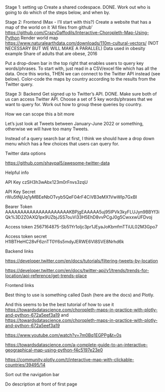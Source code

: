 Stage 1: setting up
Create a shared codespace. DONE.
Work out who is going to do which of the steps below, and when by. 

Stage 2: Frontend (Max - I’ll start with this?)
Create a website that has a map of the world on it
‘All files from github’ ​​https://github.com/CrazyDaffodils/Interactive-Choropleth-Map-Using-Python 
Render world map https://www.naturalearthdata.com/downloads/110m-cultural-vectors/
(NOT NECESSARY BUT WE WILL MAKE A PARALLEL) Data used in obesity example Share of adults that are obese, 2016




 
Put a drop-down bar in the top right that enables users to query key words/phrases. 
To start with, just read in a CSV/excel file which has all the data. Once this works, THEN we can connect to the Twitter API instead (see below). 
Color-code the maps by country according to the results from the Twitter query. 

Stage 3: Backend
Get signed up to Twitter’s API. DONE. 
Make sure both of us can access Twitter API. 
Choose a set of 5 key words/phrases that we want to query for. 
Work out how to group these queries by country. 

How we can scope this a bit more

Let’s just look at Tweets between January-June 2022 or something, otherwise we will have too many Tweets. 

Instead of a query search bar at first, I think we should have a drop down menu which has a few choices that users can query for.

Twitter data options

​​https://github.com/shaypal5/awesome-twitter-data

Helpful info

API Key
czSH3h3wAbx123m0rFnvs3zqU

API Key Secret
rWu5tNjUq1yMBEeNbOTvyb5QeF04rF4CiVB3eMX1VwWIp7GxBI

Bearer Token
AAAAAAAAAAAAAAAAAAAAAKBPjgEAAAAA5uj95lPVk3kyFLUJyn9BBYf3iQk%3D2Z0AXQ1px9UZbjJSS7ouVi33H5EhD8vvPCgJ0g5CwxxwUFDvoj

Access token
2567164875-Sb51Yr1oIjc3pr1JEyaJoKbmfmTTiUL02M3Gpo7

Access token secret
H1IBTHeHC28vF6znTT0Y6s5mdyJERWE6Vl8SVE8Nrhd6k

Backend links

https://developer.twitter.com/en/docs/tutorials/filtering-tweets-by-location

https://developer.twitter.com/en/docs/twitter-api/v1/trends/trends-for-location/api-reference/get-trends-place



Frontend links

Best thing to use is something called Dash (here are the docs) and Plotly. 

And this seems to be the best tutorial of how to use it https://towardsdatascience.com/choropleth-maps-in-practice-with-plotly-and-python-672a5eef3a19 and https://towardsdatascience.com/choropleth-maps-in-practice-with-plotly-and-python-672a5eef3a19

https://www.youtube.com/watch?v=7m0Bq1EGPPg&t=0s

https://towardsdatascience.com/a-complete-guide-to-an-interactive-geographical-map-using-python-f4c5197e23e0

https://community.plotly.com/t/interactive-map-with-clickable-countries/39495/14


Sort out the navigation bar

Do description at front of first page
